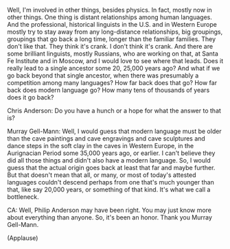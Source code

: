 
Well, I&#39;m involved in other things, besides physics.
In fact, mostly now in other things.
One thing is distant relationships among human languages.
And the professional, historical linguists in the U.S.
and in Western Europe mostly try to stay away
from any long-distance relationships, big groupings,
groupings that go back a long time,
longer than the familiar families.
They don&#39;t like that. They think it&#39;s crank. I don&#39;t think it&#39;s crank.
And there are some brilliant linguists, mostly Russians,
who are working on that, at Santa Fe Institute and in Moscow,
and I would love to see where that leads.
Does it really lead to a single ancestor
some 20, 25,000 years ago?
And what if we go back beyond that single ancestor,
when there was presumably a competition among many languages?
How far back does that go? How far back does modern language go?
How many tens of thousands of years does it go back?

Chris Anderson: Do you have a hunch or a hope for what the answer to that is?

Murray Gell-Mann: Well, I would guess that modern language must be older
than the cave paintings and cave engravings and cave sculptures
and dance steps in the soft clay in the caves in Western Europe,
in the Aurignacian Period some 35,000 years ago, or earlier.
I can&#39;t believe they did all those things and didn&#39;t also have a modern language.
So, I would guess that the actual origin goes back at least that far and maybe further.
But that doesn&#39;t mean that all, or many, or most
of today&#39;s attested languages couldn&#39;t descend perhaps
from one that&#39;s much younger than that, like say 20,000 years,
or something of that kind. It&#39;s what we call a bottleneck.

CA: Well, Philip Anderson may have been right.
You may just know more about everything than anyone.
So, it&#39;s been an honor. Thank you Murray Gell-Mann.

(Applause)

